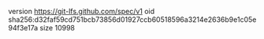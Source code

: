 version https://git-lfs.github.com/spec/v1
oid sha256:d32faf59cd751bcb73856d01927ccb60518596a3214e2636b9e1c05e94f3e17a
size 10998
